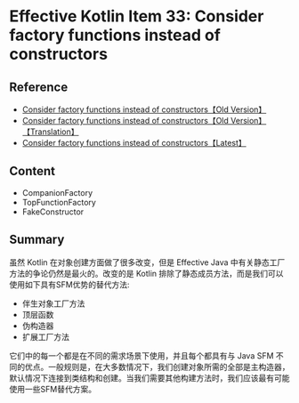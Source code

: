 # Effective Kotlin Item 33: Consider factory functions instead of constructors

## Reference

- [Consider factory functions instead of constructors【Old Version】](https://blog.kotlin-academy.com/effective-java-in-kotlin-item-1-consider-static-factory-methods-instead-of-constructors-8d0d7b5814b2)
- [Consider factory functions instead of constructors【Old Version】【Translation】](https://juejin.cn/post/6844903662922235918)
- [Consider factory functions instead of constructors【Latest】](https://kt.academy/article/ek-factory-functions)

## Content

- CompanionFactory
- TopFunctionFactory
- FakeConstructor

## Summary

虽然 Kotlin 在对象创建方面做了很多改变，但是 Effective Java 中有关静态工厂方法的争论仍然是最火的。改变的是 Kotlin 排除了静态成员方法，而是我们可以使用如下具有SFM优势的替代方法:

-  伴生对象工厂方法
- 顶层函数
- 伪构造器
- 扩展工厂方法

它们中的每一个都是在不同的需求场景下使用，并且每个都具有与 Java SFM 不同的优点。一般规则是，在大多数情况下，我们创建对象所需的全部是主构造器，默认情况下连接到类结构和创建。当我们需要其他构建方法时，我们应该最有可能使用一些SFM替代方案。
